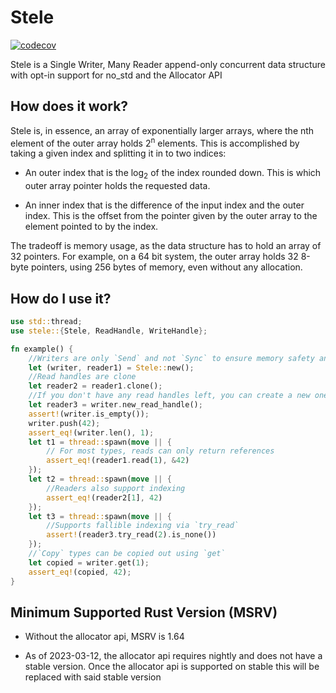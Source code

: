 # Stele
[![codecov](https://codecov.io/gh/AlyssaRoseDev/stele/branch/main/graph/badge.svg?token=WSBP2ZWO0M)](https://codecov.io/gh/AlyssaRoseDev/stele)

Stele is a Single Writer, Many Reader append-only concurrent data structure with opt-in support for no_std and the Allocator API

## How does it work?

Stele is, in essence, an array of exponentially larger arrays, where the nth element of the outer array holds 2<sup>n</sup> elements. This is accomplished by taking a given index and splitting it in to two indices:

- An outer index that is the log<sub>2</sub> of the index rounded down. This is which outer array pointer holds the requested data.

- An inner index that is the difference of the input index and the outer index. This is the offset from the pointer given by the outer array to the element pointed to by the index.

The tradeoff is memory usage, as the data structure has to hold an array of 32 pointers. For example, on a 64 bit system, the outer array holds 32 8-byte pointers, using 256 bytes of memory, even without any allocation.

## How do I use it?

```rust
use std::thread;
use stele::{Stele, ReadHandle, WriteHandle};

fn example() {
    //Writers are only `Send` and not `Sync` to ensure memory safety and avoid races
    let (writer, reader1) = Stele::new();
    //Read handles are clone
    let reader2 = reader1.clone(); 
    //If you don't have any read handles left, you can create a new one from the write handle.
    let reader3 = writer.new_read_handle();
    assert!(writer.is_empty());
    writer.push(42);
    assert_eq!(writer.len(), 1);
    let t1 = thread::spawn(move || {
        // For most types, reads can only return references
        assert_eq!(reader1.read(1), &42)
    });
    let t2 = thread::spawn(move || {
        //Readers also support indexing
        assert_eq!(reader2[1], 42)
    });
    let t3 = thread::spawn(move || {
        //Supports fallible indexing via `try_read`
        assert!(reader3.try_read(2).is_none())
    });
    //`Copy` types can be copied out using `get`
    let copied = writer.get(1);
    assert_eq!(copied, 42);
}
```

## Minimum Supported Rust Version (MSRV)
- Without the allocator api, MSRV is 1.64

- As of 2023-03-12, the allocator api requires nightly and does not have a stable version. Once the allocator api is supported on stable this will be replaced with said stable version